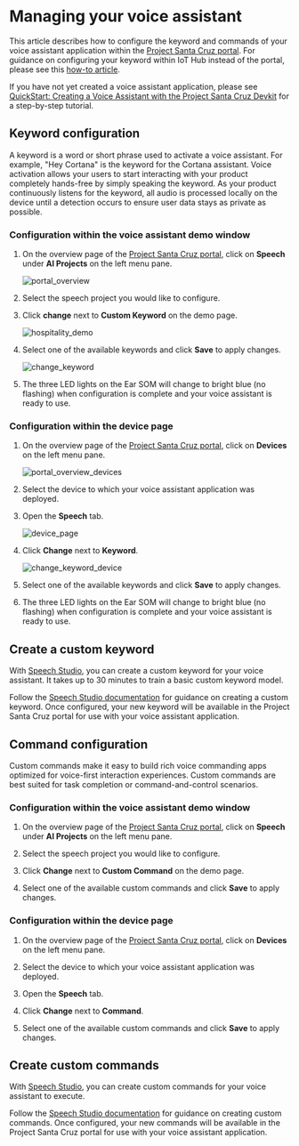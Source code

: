 # Managing your voice assistant

This article describes how to configure the keyword and commands of your voice assistant application within the [Project Santa Cruz portal](https://go.microsoft.com/fwlink/?linkid=2135819). For guidance on configuring your keyword within IoT Hub instead of the portal, please see this [how-to article](https://github.com/microsoft/Project-Santa-Cruz-Preview/blob/main/user-guides/prototyping/how-tos/speech/manage-voice-assistant-using-iot-hub.md).

If you have not yet created a voice assistant application, please see [QuickStart: Creating a Voice Assistant with the Project Santa Cruz Devkit](../../nocode-speech.md) for a step-by-step tutorial.

## Keyword configuration

A keyword is a word or short phrase used to activate a voice assistant. For example, "Hey Cortana" is the keyword for the Cortana assistant. Voice activation allows your users to start interacting with your product completely hands-free by simply speaking the keyword. As your product continuously listens for the keyword, all audio is processed locally on the device until a detection occurs to ensure user data stays as private as possible.

### Configuration within the voice assistant demo window

1. On the overview page of the [Project Santa Cruz portal](https://go.microsoft.com/fwlink/?linkid=2135819), click on **Speech** under **AI Projects** on the left menu pane.

    ![portal_overview](https://github.com/microsoft/Project-Santa-Cruz-Private-Preview/blob/main/user-guides/prototyping/how-tos/speech/article_images/speech_portal_overview.png)

1. Select the speech project you would like to configure.

1. Click **change** next to **Custom Keyword** on the demo page.

    ![hospitality_demo](https://github.com/microsoft/Project-Santa-Cruz-Private-Preview/blob/main/user-guides/prototyping/how-tos/speech/article_images/speech_hospitality_demo.png)

1. Select one of the available keywords and click **Save** to apply changes.

    ![change_keyword](https://github.com/microsoft/Project-Santa-Cruz-Private-Preview/blob/main/user-guides/prototyping/how-tos/speech/article_images/speech_change_keyword.png)

1. The three LED lights on the Ear SOM will change to bright blue (no flashing) when configuration is complete and your voice assistant is ready to use.

### Configuration within the device page

1. On the overview page of the [Project Santa Cruz portal](https://go.microsoft.com/fwlink/?linkid=2135819), click on **Devices** on the left menu pane.

    ![portal_overview_devices](https://github.com/microsoft/Project-Santa-Cruz-Private-Preview/blob/main/user-guides/prototyping/how-tos/speech/article_images/speech_portal_overview_devices.png)

1. Select the device to which your voice assistant application was deployed.

1. Open the **Speech** tab.

    ![device_page](https://github.com/microsoft/Project-Santa-Cruz-Private-Preview/blob/main/user-guides/prototyping/how-tos/speech/article_images/speech_device_page.png)

1. Click **Change** next to **Keyword**.

    ![change_keyword_device](https://github.com/microsoft/Project-Santa-Cruz-Private-Preview/blob/main/user-guides/prototyping/how-tos/speech/article_images/speech_change_keyword_device.png)

1. Select one of the available keywords and click **Save** to apply changes.

1. The three LED lights on the Ear SOM will change to bright blue (no flashing) when configuration is complete and your voice assistant is ready to use.

## Create a custom keyword

With [Speech Studio](https://speech.microsoft.com/), you can create a custom keyword for your voice assistant. It takes up to 30 minutes to train a basic custom keyword model.

Follow the [Speech Studio documentation](https://docs.microsoft.com/en-us/azure/cognitive-services/speech-service/speech-devices-sdk-create-kws) for guidance on creating a custom keyword. Once configured, your new keyword will be available in the Project Santa Cruz portal for use with your voice assistant application.

## Command configuration

Custom commands make it easy to build rich voice commanding apps optimized for voice-first interaction experiences. Custom commands are best suited for task completion or command-and-control scenarios.

### Configuration within the voice assistant demo window

1. On the overview page of the [Project Santa Cruz portal](https://go.microsoft.com/fwlink/?linkid=2135819), click on **Speech** under **AI Projects** on the left menu pane.

1. Select the speech project you would like to configure.

1. Click **Change** next to **Custom Command** on the demo page.

1. Select one of the available custom commands and click **Save** to apply changes.

### Configuration within the device page

1. On the overview page of the [Project Santa Cruz portal](https://go.microsoft.com/fwlink/?linkid=2135819), click on **Devices** on the left menu pane.

1. Select the device to which your voice assistant application was deployed.

1. Open the **Speech** tab.

1. Click **Change** next to **Command**.

1. Select one of the available custom commands and click **Save** to apply changes.

## Create custom commands

With [Speech Studio](https://speech.microsoft.com/), you can create custom commands for your voice assistant to execute.

Follow the [Speech Studio documentation](https://docs.microsoft.com/en-us/azure/cognitive-services/speech-service/quickstart-custom-commands-application) for guidance on creating custom commands. Once configured, your new commands will be available in the Project Santa Cruz portal for use with your voice assistant application.
